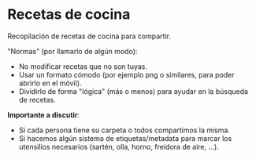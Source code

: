 # Recetas de cocina

Recopilación de recetas de cocina para compartir.

"Normas" (por llamarlo de algún modo):

* No modificar recetas que no son tuyas.
* Usar un formato cómodo (por ejemplo png o similares, para poder abrirlo en el móvil).
* Dividirlo de forma "lógica" (más o menos) para ayudar en la búsqueda de recetas.

**Importante a discutir**:  

* Si cada persona tiene su carpeta o todos compartimos la misma.
* Si hacemos algún sistema de etiquetas/metadata para marcar los utensilios necesarios (sartén, olla, horno, freidora de aire, ...).
